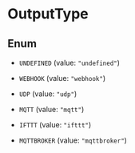 

# OutputType

## Enum


* `UNDEFINED` (value: `"undefined"`)

* `WEBHOOK` (value: `"webhook"`)

* `UDP` (value: `"udp"`)

* `MQTT` (value: `"mqtt"`)

* `IFTTT` (value: `"ifttt"`)

* `MQTTBROKER` (value: `"mqttbroker"`)



